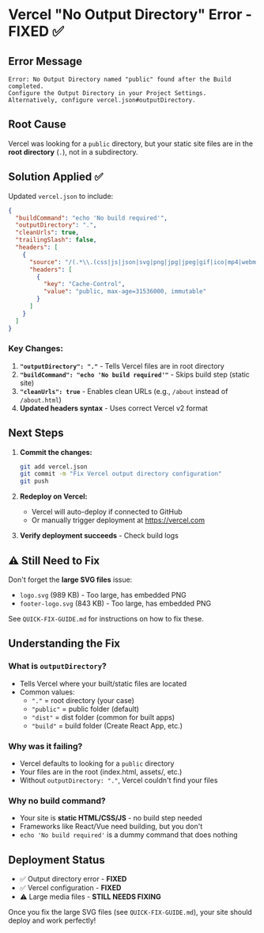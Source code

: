 # Vercel "No Output Directory" Error - FIXED ✅

## Error Message
```
Error: No Output Directory named "public" found after the Build completed. 
Configure the Output Directory in your Project Settings. 
Alternatively, configure vercel.json#outputDirectory.
```

## Root Cause
Vercel was looking for a `public` directory, but your static site files are in the **root directory** (`.`), not in a subdirectory.

## Solution Applied ✅

Updated `vercel.json` to include:

```json
{
  "buildCommand": "echo 'No build required'",
  "outputDirectory": ".",
  "cleanUrls": true,
  "trailingSlash": false,
  "headers": [
    {
      "source": "/(.*\\.(css|js|json|svg|png|jpg|jpeg|gif|ico|mp4|webm|woff|woff2|ttf|eot))",
      "headers": [
        {
          "key": "Cache-Control",
          "value": "public, max-age=31536000, immutable"
        }
      ]
    }
  ]
}
```

### Key Changes:
1. **`"outputDirectory": "."`** - Tells Vercel files are in root directory
2. **`"buildCommand": "echo 'No build required'"`** - Skips build step (static site)
3. **`"cleanUrls": true`** - Enables clean URLs (e.g., `/about` instead of `/about.html`)
4. **Updated headers syntax** - Uses correct Vercel v2 format

## Next Steps

1. **Commit the changes:**
   ```bash
   git add vercel.json
   git commit -m "Fix Vercel output directory configuration"
   git push
   ```

2. **Redeploy on Vercel:**
   - Vercel will auto-deploy if connected to GitHub
   - Or manually trigger deployment at https://vercel.com

3. **Verify deployment succeeds** - Check build logs

## ⚠️ Still Need to Fix

Don't forget the **large SVG files** issue:
- `logo.svg` (989 KB) - Too large, has embedded PNG
- `footer-logo.svg` (843 KB) - Too large, has embedded PNG

See `QUICK-FIX-GUIDE.md` for instructions on how to fix these.

## Understanding the Fix

### What is `outputDirectory`?
- Tells Vercel where your built/static files are located
- Common values:
  - `"."` = root directory (your case)
  - `"public"` = public folder (default)
  - `"dist"` = dist folder (common for built apps)
  - `"build"` = build folder (Create React App, etc.)

### Why was it failing?
- Vercel defaults to looking for a `public` directory
- Your files are in the root (index.html, assets/, etc.)
- Without `outputDirectory: "."`, Vercel couldn't find your files

### Why no build command?
- Your site is **static HTML/CSS/JS** - no build step needed
- Frameworks like React/Vue need building, but you don't
- `echo 'No build required'` is a dummy command that does nothing

## Deployment Status

- ✅ Output directory error - **FIXED**
- ✅ Vercel configuration - **FIXED**
- ⚠️ Large media files - **STILL NEEDS FIXING**

Once you fix the large SVG files (see `QUICK-FIX-GUIDE.md`), your site should deploy and work perfectly!
